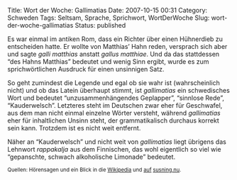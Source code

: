 Title: Wort der Woche: Gallimatias
Date: 2007-10-15 00:31
Category: Schweden
Tags: Seltsam, Sprache, Sprichwort, WortDerWoche
Slug: wort-der-woche-gallimatias
Status: published

Es war einmal im antiken Rom, dass ein Richter über einen Hühnerdieb zu
entscheiden hatte. Er wollte von Matthias’ Hahn reden, versprach sich
aber und sagte *galli matthias* anstatt *gallus matthiae*. Und da das
stattdessen “des Hahns Matthias” bedeutet und wenig Sinn ergibt, wurde
es zum sprichwörtlichen Ausdruck für einen unsinnigen Satz.

So geht zumindest die Legende und egal ob sie wahr ist (wahrscheinlich
nicht) und ob das Latein überhaupt stimmt, ist *gallimatias* ein
schwedisches Wort und bedeutet “unzusammenhängendes Geplapper”,
“sinnlose Rede”, “Kauderwelsch”. Letzteres steht im Deutschen zwar eher
für Geschwafel, aus dem man nicht einmal einzelne Wörter versteht,
während *gallimatias* eher für inhaltlichen Unsinn steht, der
grammatikalisch durchaus korrekt sein kann. Trotzdem ist es nicht weit
entfernt.

Näher an “Kauderwelsch” und nicht weit von *gallimatias* liegt übrigens
das Lehnwort *rappakalja* aus dem Finnischen, das wohl eigentlich so
viel wie “gepanschte, schwach alkoholische Limonade” bedeutet.

<small>Quellen: Hörensagen und ein Blick in die
[Wikipedia](http://sv.wikipedia.org/wiki/Gallimatias) und
[auf](http://susning.nu/Gallimatias)
[susning.nu](http://susning.nu/Rappakalja). </small>

